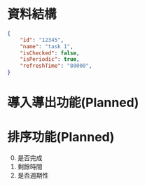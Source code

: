 # 資料結構
```json
{
    "id": "12345",
    "name": "task 1",
    "isChecked": false,
    "isPeriodic": true,
    "refreshTime": "80000",
}
```

# 導入導出功能(Planned)

# 排序功能(Planned)
0. 是否完成
1. 剩餘時間
2. 是否週期性